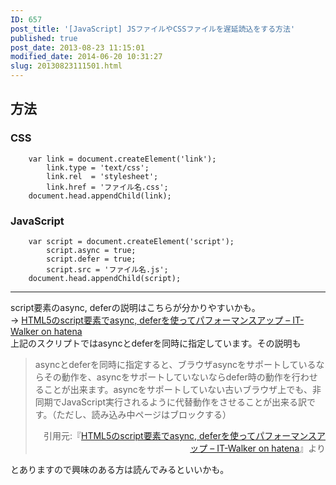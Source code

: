 ```yaml
---
ID: 657
post_title: '[JavaScript] JSファイルやCSSファイルを遅延読込をする方法'
published: true
post_date: 2013-08-23 11:15:01
modified_date: 2014-06-20 10:31:27
slug: 20130823111501.html
---
```

<p><!--more--></p>
<h2>方法</h2>
<h3>CSS</h3>
<pre><code class="language-javascript">    var link = document.createElement('link');
        link.type = 'text/css';
        link.rel  = 'stylesheet';
        link.href = 'ファイル名.css';
    document.head.appendChild(link);
</code></pre>
<h3>JavaScript</h3>
<pre><code class="language-javascript">    var script = document.createElement('script');  
        script.async = true;
        script.defer = true;
        script.src = 'ファイル名.js';
    document.head.appendChild(script);
</code></pre>
<hr />
<p>script要素のasync, deferの説明はこちらが分かりやすいかも。<br />
→ <a href="http://goo.gl/eKQpd" target="_blank">HTML5のscript要素でasync, deferを使ってパフォーマンスアップ &#8211; IT-Walker on hatena</a><br />
上記のスクリプトではasyncとdeferを同時に指定しています。その説明も</p>
<blockquote><p>asyncとdeferを同時に指定すると、ブラウザasyncをサポートしているならその動作を、asyncをサポートしていないならdefer時の動作を行わせることが出来ます。asyncをサポートしていない古いブラウザ上でも、非同期でJavaScript実行されるように代替動作をさせることが出来る訳です。（ただし、読み込み中ページはブロックする）</p>
<div align="right">引用元:『<a href="http://d.hatena.ne.jp/Syunpei/20091006" target="_blank">HTML5のscript要素でasync, deferを使ってパフォーマンスアップ &#8211; IT-Walker on hatena</a>』より</div>
</blockquote>
<p>とありますので興味のある方は読んでみるといいかも。</p>
